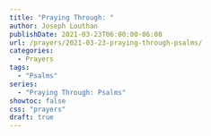 ```yaml
---
title: "Praying Through: "
author: Joseph Louthan
publishDate: 2021-03-23T06:00:00-06:00
url: /prayers/2021-03-23-praying-through-psalms/
categories:
  - Prayers
tags:
  - "Psalms"
series:
  - "Praying Through: Psalms"
showtoc: false
css: "prayers"
draft: true
---
```

<div style="font-variant: small-caps;">

</div>

```text

```
